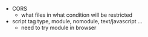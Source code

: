 - CORS
  - what files in what condition will be restricted 
- script tag type, module, nomodule, text/javascript ...
  - need to try module in browser